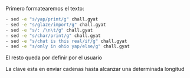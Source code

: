 Primero formatearemos el texto: 

```bash
- sed -e "s/yap/print/g" chall.gyat
- sed -e "s/glaze/import/g" chall.gyat
- sed -e "s/: /\n\t/g" chall.gyat
- sed -e "s/char/print/g" chall.gyat
- sed -e "s/chat is this real/if/g" chall.gyat
- sed -e "s/only in ohio yap/else/g" chall.gyat
```
El resto queda por definir por el usuario

La clave esta en enviar cadenas hasta alcanzar una determinada longitud
